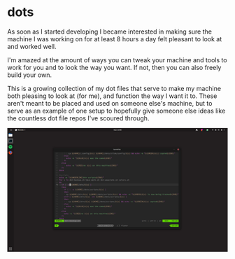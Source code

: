 # dots

As soon as I started developing I became interested in making sure the machine I was working on for at least 8 hours a day felt pleasant to look at and worked well.

I'm amazed at the amount of ways you can tweak your machine and tools to work for you and to look the way you want. If not, then you can also freely build your own.

This is a growing collection of my dot files that serve to make my machine both pleasing to look at (for me), and function the way I want it to. These aren't meant to be placed and used on someone else's machine, but to serve as an example of one setup to hopefully give someone else ideas like the countless dot file repos I've scoured through.

<p align="center">
  <img src="images/desktop.png"/>
</p>
